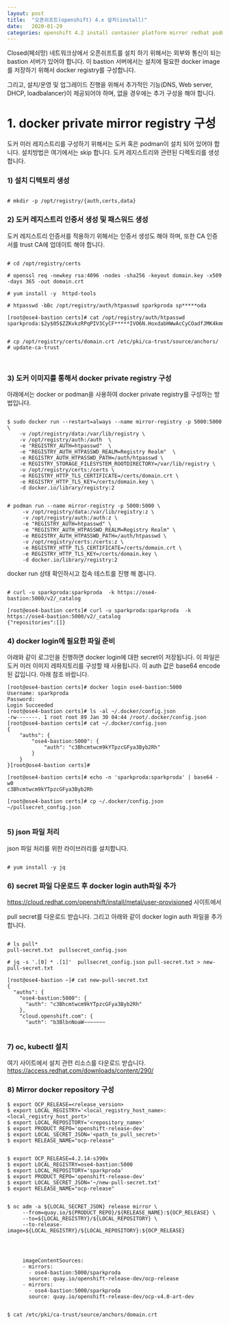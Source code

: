 ```yaml
---
layout: post
title:  "오픈쉬프트(openshift) 4.x 설치(install)"
date:   2020-01-29
categories: openshift 4.2 install container platform mirror redhat podman
---
```


 Closed(페쇠망) 네트워크상에서 오픈쉬프트를 설치 하기 위해서는 외부와 통신이 되는 bastion 서버가 있어야 합니다.
이 bastion 서버에서는 설치에 필요한 docker image를 저장하기 위해서 docker registry를 구성합니다.

그리고, 설치/운영 및 업그레이드 진행을 위해서 추가적인 기능(DNS, Web server, DHCP, loadbalancer)이 제공되어야 하며,
없을 경우에는 추가 구성을 해야 합니다.

# 1. docker private mirror registry 구성

도커 미러 레지스트리를 구성하기 위해서는 도커 혹은 podman이 설치 되어 있어야 합니다. 설치방법은 여기에서는
skip 합니다.
도커 레지스트리와 관련된 디렉토리를 생성합니다.


### 1) 설치 디텍토리 생성
~~~

# mkdir -p /opt/registry/{auth,certs,data}

~~~

### 2) 도커 레지스트리 인증서 생성 및 패스워드 생성

도커 레지스트리 인증서를 적용하기 위해서는 인증서 생성도 해야 하며, 또한 CA 인증서를 trust CA에 업데이트 해야 합니다.

~~~

# cd /opt/registry/certs

# openssl req -newkey rsa:4096 -nodes -sha256 -keyout domain.key -x509 -days 365 -out domain.crt

# yum install -y  httpd-tools

# htpasswd -bBc /opt/registry/auth/htpasswd sparkproda sp*****oda

[root@ose4-bastion certs]# cat /opt/registry/auth/htpasswd
sparkproda:$2y$05$ZZKvkzRPqPIV3CyCF*****IVO6N.HoxdabHWwAcCyCOadfJMK4kmm


# cp /opt/registry/certs/domain.crt /etc/pki/ca-trust/source/anchors/
# update-ca-trust



~~~


### 3) 도커 이미지를 통해서 docker private registry 구성

아래에서는 docker or podman을 사용하여 docker private registry를 구성하는 방법입니다.

~~~

$ sudo docker run --restart=always --name mirror-registry -p 5000:5000 \
    -v /opt/registry/data:/var/lib/registry \
    -v /opt/registry/auth:/auth  \
    -e "REGISTRY_AUTH=htpasswd"  \
    -e "REGISTRY_AUTH_HTPASSWD_REALM=Registry Realm"  \
    -e REGISTRY_AUTH_HTPASSWD_PATH=/auth/htpasswd \
    -e REGISTRY_STORAGE_FILESYSTEM_ROOTDIRECTORY=/var/lib/registry \
    -v /opt/registry/certs:/certs \
    -e REGISTRY_HTTP_TLS_CERTIFICATE=/certs/domain.crt \
    -e REGISTRY_HTTP_TLS_KEY=/certs/domain.key \
    -d docker.io/library/registry:2


# podman run --name mirror-registry -p 5000:5000 \
     -v /opt/registry/data:/var/lib/registry:z \
     -v /opt/registry/auth:/auth:z \
     -e "REGISTRY_AUTH=htpasswd" \
     -e "REGISTRY_AUTH_HTPASSWD_REALM=Registry Realm" \
     -e REGISTRY_AUTH_HTPASSWD_PATH=/auth/htpasswd \
     -v /opt/registry/certs:/certs:z \
     -e REGISTRY_HTTP_TLS_CERTIFICATE=/certs/domain.crt \
     -e REGISTRY_HTTP_TLS_KEY=/certs/domain.key \
     -d docker.io/library/registry:2

~~~

docker run 상태 확인하시고 접속 테스트를 진행 해 봅니다.

~~~

# curl -u sparkproda:sparkproda  -k https://ose4-bastion:5000/v2/_catalog

[root@ose4-bastion certs]# curl -u sparkproda:sparkproda  -k https://ose4-bastion:5000/v2/_catalog
{"repositories":[]}

~~~

### 4) docker login에 필요한 파일 준비

아래와 같이 로그인을 진행하면 docker login에 대한 secret이 저장됩니다. 이 파일은
도커 미러 이미지 레파지토리를 구성할 때 사용됩니다. 이 auth 값은 base64 encode된 값입니다. 아래 참조 바랍니다.


~~~
[root@ose4-bastion certs]# docker login ose4-bastion:5000
Username: sparkproda
Password:
Login Succeeded
[root@ose4-bastion certs]# ls -al ~/.docker/config.json
-rw-------. 1 root root 89 Jan 30 04:44 /root/.docker/config.json
[root@ose4-bastion certs]# cat ~/.docker/config.json
{
	"auths": {
		"ose4-bastion:5000": {
			"auth": "c3Bhcmtwcm9kYTpzcGFya3Byb2Rh"
		}
	}
}[root@ose4-bastion certs]#

[root@ose4-bastion certs]# echo -n 'sparkproda:sparkproda' | base64 -w0
c3Bhcmtwcm9kYTpzcGFya3Byb2Rh

[root@ose4-bastion certs]# cp ~/.docker/config.json ~/pullsecret_config.json


~~~

### 5) json 파일 처리

json 파일 처리를 위한 라이브러리를 설치합니다.

~~~

# yum install -y jq

~~~

### 6) secret 파일 다운로드 후 docker login auth파일 추가

https://cloud.redhat.com/openshift/install/metal/user-provisioned 사이트에서

pull secret를 다운로드 받습니다. 그리고 아래와 같이 docker login auth 파일을 추가합니다.

~~~

# ls pull*
pull-secret.txt  pullsecret_config.json

# jq -s '.[0] * .[1]'  pullsecret_config.json pull-secret.txt > new-pull-secret.txt

[root@ose4-bastion ~]# cat new-pull-secret.txt
{
  "auths": {
    "ose4-bastion:5000": {
      "auth": "c3Bhcmtwcm9kYTpzcGFya3Byb2Rh"
    },
    "cloud.openshift.com": {
      "auth": "b3BlbnNoaW~~~~~~~


~~~

### 7) oc, kubectl 설치

여기 사이트에서 설치 관련 리소스를 다운로드 받습니다.
https://access.redhat.com/downloads/content/290/




### 8) Mirror docker repository 구성

~~~
$ export OCP_RELEASE=<release_version>
$ export LOCAL_REGISTRY='<local_registry_host_name>:<local_registry_host_port>'
$ export LOCAL_REPOSITORY='<repository_name>'
$ export PRODUCT_REPO='openshift-release-dev'
$ export LOCAL_SECRET_JSON='<path_to_pull_secret>'
$ export RELEASE_NAME="ocp-release"


$ export OCP_RELEASE=4.2.14-s390x
$ export LOCAL_REGISTRY=ose4-bastion:5000
$ export LOCAL_REPOSITORY='sparkproda'
$ export PRODUCT_REPO='openshift-release-dev'
$ export LOCAL_SECRET_JSON='~/new-pull-secret.txt'
$ export RELEASE_NAME="ocp-release"


$ oc adm -a ${LOCAL_SECRET_JSON} release mirror \
     --from=quay.io/${PRODUCT_REPO}/${RELEASE_NAME}:${OCP_RELEASE} \
     --to=${LOCAL_REGISTRY}/${LOCAL_REPOSITORY} \
     --to-release-image=${LOCAL_REGISTRY}/${LOCAL_REPOSITORY}:${OCP_RELEASE}




     imageContentSources:
     - mirrors:
       - ose4-bastion:5000/sparkproda
       source: quay.io/openshift-release-dev/ocp-release
     - mirrors:
       - ose4-bastion:5000/sparkproda
       source: quay.io/openshift-release-dev/ocp-v4.0-art-dev


$ cat /etc/pki/ca-trust/source/anchors/domain.crt        
~~~

